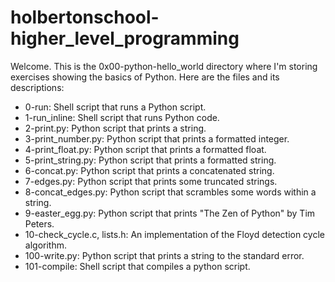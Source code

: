 # holbertonschool-higher_level_programming

Welcome. This is the 0x00-python-hello_world directory where I'm storing exercises showing the basics of Python. Here are the files and its descriptions:

 - 0-run: Shell script that runs a Python script.
 - 1-run_inline: Shell script that runs Python code.
 - 2-print.py: Python script that prints a string.
 - 3-print_number.py: Python script that prints a formatted integer.
 - 4-print_float.py: Python script that prints a formatted float.
 - 5-print_string.py: Python script that prints a formatted string.
 - 6-concat.py: Python script that prints a concatenated string.
 - 7-edges.py: Python script that prints some truncated strings.
 - 8-concat_edges.py: Python script that scrambles some words within a string.
 - 9-easter_egg.py: Python script that prints "The Zen of Python" by Tim Peters.
 - 10-check_cycle.c, lists.h: An implementation of the Floyd detection cycle algorithm.
 - 100-write.py: Python script that prints a string to the standard error.
 - 101-compile: Shell script that compiles a python script.
